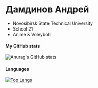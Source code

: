 # Дамдинов Андрей
- Novosibirsk State Technical University
- School 21
- Anime & Voleyboll
#### My GitHub stats
![Anurag's GitHub stats](https://github-readme-stats.vercel.app/api?username=Ulqiora&count_private=true&show_icons=true&theme=tokyonight&range=all_time)
#### Languages
[![Top Langs](https://github-readme-stats.vercel.app/api/top-langs/?username=Ulqiora&layout=compact)](https://github.com/anuraghazra/github-readme-stats)

